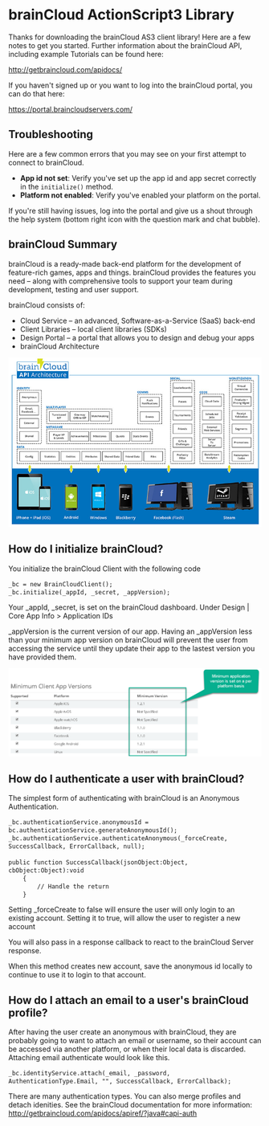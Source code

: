 # brainCloud ActionScript3 Library

Thanks for downloading the brainCloud AS3 client library! Here are a few notes to get you started. Further information about the brainCloud API, including example Tutorials can be found here:

http://getbraincloud.com/apidocs/

If you haven't signed up or you want to log into the brainCloud portal, you can do that here:

https://portal.braincloudservers.com/

## Troubleshooting

Here are a few common errors that you may see on your first attempt to connect to brainCloud.

- **App id not set**: Verify you've set up the app id and app secret correctly in the `initialize()` method.
- **Platform not enabled**: Verify you've enabled your platform on the portal.

If you're still having issues, log into the portal and give us a shout through the help system (bottom right icon with the question mark and chat bubble).

## brainCloud Summary

brainCloud is a ready-made back-end platform for the development of feature-rich games, apps and things. brainCloud provides the features you need – along with comprehensive tools to support your team during development, testing and user support.

brainCloud consists of:
- Cloud Service – an advanced, Software-as-a-Service (SaaS) back-end
- Client Libraries – local client libraries (SDKs)
- Design Portal – a portal that allows you to design and debug your apps
- brainCloud Architecture

![architecture](/Screenshots/bc-architecture.png?raw=true)

## How do I initialize brainCloud?
You initialize the brainCloud Client with the following code

```as3
_bc = new BrainCloudClient();
_bc.initialize(_appId, _secret, _appVersion);
```
Your _appId, _secret, is set on the brainCloud dashboard. Under Design | Core App Info > Application IDs


_appVersion is the current version of our app. Having an _appVersion less than your minimum app version on brainCloud will prevent the user from accessing the service until they update their app to the lastest version you have provided them.

![versions](/Screenshots/bc-minVersions.png?raw=true)

## How do I authenticate a user with brainCloud?
The simplest form of authenticating with brainCloud is an Anonymous Authentication.
```as3
_bc.authenticationService.anonymousId = bc.authenticationService.generateAnonymousId();
_bc.authenticationService.authenticateAnonymous(_forceCreate, SuccessCallback, ErrorCallback, null);

public function SuccessCallback(jsonObject:Object, cbObject:Object):void
	{
		// Handle the return
	}
```

Setting _forceCreate to false will ensure the user will only login to an existing account. Setting it to true, will allow the user to register a new account

You will also pass in a response callback to react to the brainCloud Server response.

When this method creates new account, save the anonymous id locally to continue to use it to login to that account.

## How do I attach an email to a user's brainCloud profile?
After having the user create an anonymous with brainCloud, they are probably going to want to attach an email or username, so their account can be accessed via another platform, or when their local data is discarded.
Attaching email authenticate would look like this.
```as3
_bc.identityService.attach(_email, _password, AuthenticationType.Email, "", SuccessCallback, ErrorCallback);
```
There are many authentication types. You can also merge profiles and detach idenities. See the brainCloud documentation for more information:
http://getbraincloud.com/apidocs/apiref/?java#capi-auth
